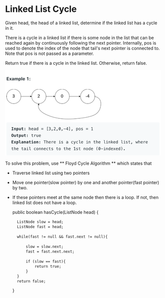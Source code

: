 # Linked List Cycle

Given head, the head of a linked list, determine if the linked list has a cycle in it.

There is a cycle in a linked list if there is some node in the list that can be reached again by continuously following the next pointer. Internally, pos is used to denote the index of the node that tail's next pointer is connected to. Note that pos is not passed as a parameter.

Return true if there is a cycle in the linked list. Otherwise, return false.

![image](image/image9.png)


To solve this problem, use ** Floyd Cycle Algorithm ** which states that

- Traverse linked list using two pointers

- Move one pointer(slow pointer) by one and another pointer(fast pointer) by two.

- If these pointers meet at the same node then there is a loop. If not, then linked list does not have a loop.



    public boolean hasCycle(ListNode head) {
        
        ListNode slow = head;
        ListNode fast = head;
        
        while(fast != null && fast.next != null){
            
            slow = slow.next;
            fast = fast.next.next;
            
            if (slow == fast){
                return true;
            }  
        }
        return false;
    }
